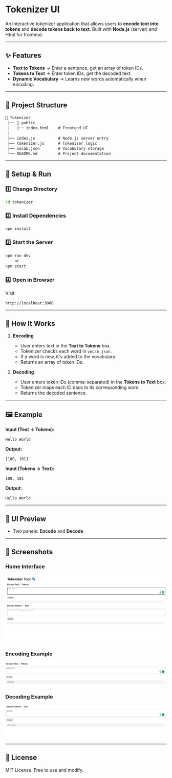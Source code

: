 # Tokenizer UI

An interactive tokenizer application that allows users to **encode text into tokens** and **decode tokens back to text**. Built with **Node.js** (server) and Html for frontend.

---

## ✨ Features

- **Text to Tokens** → Enter a sentence, get an array of token IDs.
- **Tokens to Text** → Enter token IDs, get the decoded text.
- **Dynamic Vocabulary** → Learns new words automatically when encoding.

---

## 📂 Project Structure

```
📁 Tokenizer
 ├── 📁 public
 │   ├── index.html    # Frontend UI
 │
 ├── index.js          # Node.js server entry
 ├── tokenizer.js      # Tokenizer logic
 ├── vocab.json        # Vocabulary storage
 └── README.md         # Project documentation
```

---

## 🚀 Setup & Run

### 1️⃣ Change Directory

```bash
cd tokenizer
```

### 2️⃣ Install Dependencies

```bash
npm install
```

### 3️⃣ Start the Server

```bash
npm run dev
    or
npm start
```

### 4️⃣ Open in Browser

Visit:

```
http://localhost:3000
```

---

## 🎯 How It Works

1. **Encoding**

   - User enters text in the **Text to Tokens** box.
   - Tokenizer checks each word in `vocab.json`.
   - If a word is new, it's added to the vocabulary.
   - Returns an array of token IDs.

2. **Decoding**

   - User enters token IDs (comma-separated) in the **Tokens to Text** box.
   - Tokenizer maps each ID back to its corresponding word.
   - Returns the decoded sentence.

---

## 🖼 Example

**Input (Text → Tokens):**

```
Hello World
```

**Output:**

```
[100, 101]
```

**Input (Tokens → Text):**

```
100, 101
```

**Output:**

```
Hello World
```

---

## 🎨 UI Preview

- Two panels: **Encode** and **Decode**

---

## 📸 Screenshots

### Home Interface

![Home Interface](public/assets/Screenshot_2.png)

### Encoding Example

![Encoding Example](public/assets/Screenshot_3.png)

### Decoding Example

![Decoding Example](public/assets/Screenshot_1.png)

---

## 📜 License

MIT License. Free to use and modify.
